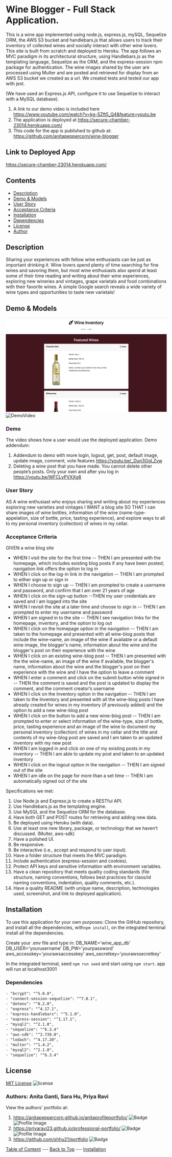 # Wine Blogger - Full Stack Application.
This is a  wine app implemented using node.js, express.js, mySQL, Sequelize ORM, the AWS S3 bucket and handlebars.js that allows users to track their inventory of collected wines and socially interact with other wine lovers. This site is built from scratch and deployed to Heroku. The app follows an MVC paradigm in its architectural structure, using Handlebars.js as the templating language, Sequelize as the ORM, and the express-session npm package for authentication. The wine images shared by the user are processed using Multer and are posted and retrieved for display from an AWS S3 bucket we created as a url. We created tests and tested our app with jest.

(We have used an Express.js API, configure it to use Sequelize to interact with a MySQL database).

1. A link to our demo video is included here https://www.youtube.com/watch?v=kg-SZft5_Q4&feature=youtu.be
2. The application is deployed at https://secure-chamber-23014.herokuapp.com/
3. This code for the app is published to github at: https://github.com/anitapeppercorn/wine-blogger

## Link to Deployed App

https://secure-chamber-23014.herokuapp.com/

## Contents
- [Description](#Description)
- [Demo & Models](#Demo&Models)
- [User Story](#User-Story)
- [Acceptance Criteria](#Acceptance-Criteria)
- [Installation](#Installation)
- [Dependencies](#Dependencies)
- [License](#License)
- [Author](#Author)

## Description

Sharing your experiences with fellow wine enthusiasts can be just as important drinking it. Wine lovers spend plenty of time searching for fine wines and savoring them, but most wine enthusiasts also spend at least some of their time reading and writing about their wine experiences, exploring new wineries and vintages, grape varietals and food combinations with their favorite wines. A simple Google search reveals a wide variety of wine types and opportunities to taste new varietals!

## Demo & Models
![Image of app](/winebloghomepage.png)
![DemoVideo](https://youtu.be/kg-SZft5_Q4)
### Demo 
The video shows how a user would use the deployed application.
Demo addendum: 
1. Addendum to demo with more login, logout,  get, post, default image, update image, comment, vote features https://youtu.be/_Dun3GgLZvw
2. Deleting a wine post that you have made. You cannot delete other people’s posts. Only your own and after you log in  https://youtu.be/WFCLyPVXXg8

### User Story
AS A wine enthusiast who enjoys sharing and writing about my experiences exploring new varieties and vintages
I WANT a blog site
SO THAT I can share images of wine bottles, information of the wine (name-type-appelation, size of bottle, price, tasting experience), and explore ways to all to my personal inventory (collection) of wines in my cellar.

### Acceptance Criteria
GIVEN a wine blog site
- WHEN I visit the site for the first time
-- THEN I am presented with the homepage, which includes existing blog posts if any have been posted; navigation link offers the option to log in
- WHEN I click on the log-in link in the navigation
-- THEN I am prompted to either sign up or sign in
- WHEN I choose to sign up
-- THEN I am prompted to create a username and password, and confirm that I am over 21 years of age
- WHEN I click on the sign-up button
--THEN my user credentials are saved and I am logged into the site
- WHEN I revisit the site at a later time and choose to sign in
-- THEN I am prompted to enter my username and password
- WHEN I am signed in to the site
-- THEN I see navigation links for the homepage, inventory, and the option to log out
- WHEN I click on the homepage option in the navigation
-- THEN I am taken to the homepage and presented with all wine-blog posts that include the wine-name, an image of the wine if available or a default wine image, the blogger's name, information about the wine and the blogger's post on their experience with the wine
- WHEN I click on an existing wine-blog post
-- THEN I am presented with the the wine-name, an image of the wine if available, the blogger's name, information about the wine and the blogger's post on their experience with the wine and I have the option to leave a comment
- WHEN I enter a comment and click on the submit button while signed in
-- THEN the comment is saved and the post is updated to display the comment, and the comment creator’s username
- WHEN I click on the Inventory option in the navigation
-- THEN I am taken to the Inventory and presented with all the wine-blog posts I have already created for wines in my inventory (if previously added) and the option to add a new wine-blog post
- WHEN I click on the button to add a new wine-blog post
-- THEN I am prompted to enter or select information of the wine-type, size of bottle, price, tasting experience and an image of the wine to document my personal inventory (collection) of wines in my cellar and the title and contents of my wine-blog post are saved and I am taken to an updated inventory with my new post
- WHEN I am logged in and click on one of my existing posts in my inventory
-- THEN I am able to update my post and taken to an updated inventory
- WHEN I click on the logout option in the navigation
-- THEN I am signed out of the site
- WHEN I am idle on the page for more than a set time
-- THEN I am automatically signed out of the site

Specifications we met:
1. Use Node.js and Express.js to create a RESTful API.
2. Use Handlebars.js as the templating engine.
3. Use MySQL and the Sequelize ORM for the database.
4. Have both GET and POST routes for retrieving and adding new data.
5. Be deployed using Heroku (with data).
6. Use at least one new library, package, or technology that we haven’t discussed. (Multer, aws-sdk)
7. Have a polished UI.
8. Be responsive.
9. Be interactive (i.e., accept and respond to user input).
10. Have a folder structure that meets the MVC paradigm.
11. Include authentication (express-session and cookies).
12. Protect API keys and sensitive information with environment variables.
13. Have a clean repository that meets quality coding standards (file structure, naming conventions, follows best practices for class/id naming conventions, indentation, quality comments, etc.).
14. Have a quality README (with unique name, description, technologies used, screenshot, and link to deployed application).


## Installation
To use this application for your own purposes: Clone the GitHub repository, and install all the dependencies, with```npm install```, on the integrated terminal install all the dependencies. 

Create your .env file and type in:
DB_NAME='wine_app_db'
DB_USER='yourusername'
DB_PW='yourpassword'
aws_accesskey='yourawsaccesskey'
aws_secretkey='yourawssecretkey'

In the integrated terminal, seed ``npm run seed`` and start using ``npm start``. 
app will run at localhost3001


### Dependencies
    - "bcrypt": "^5.0.0",
    - "connect-session-sequelize": "^7.0.1",
    - "dotenv": "^8.2.0",
    - "express": "^4.17.1",
    - "express-handlebars": "^5.1.0",
    - "express-session": "^1.17.1",
    - "mysql2": "^2.1.0",
    - "sequelize": "^6.3.4"
    - "aws-sdk": "^2.739.0",
    - "lodash": "^4.17.20",
    - "multer": "^1.4.2",
    - "mysql2": "^2.1.0",
    - "sequelize": "^6.3.4"
    

## License
[MIT License](./LICENSE)
![license](https://img.shields.io/badge/License-MIT-blue)

### Authors: Anita Ganti, Sara Hu, Priya Ravi

View the authors' portfolio at:  
1. https://anitapeppercorn.github.io/anitaprofileportfolio/
![Badge](https://img.shields.io/badge/Github-anitapeppercorn-4cbbb9) 
![Profile Image](https://github.com/anitapeppercorn.png?size=50)
2. https://priyaravi23.github.io/professional-portfolio/
![Badge](https://img.shields.io/badge/Github-priyaravi23-4cbbb9) 
![Profile Image](https://github.com/priyaravi23.png?size=50)
3. https://github.com/shhu21/portfolio
![Badge](https://img.shields.io/badge/Github-shhu21-4cbbb9) </br>

[Table of Content](#contents) --- [Back to Top](#wine-blogger---full-stack-application) --- [Installation](#installation)

